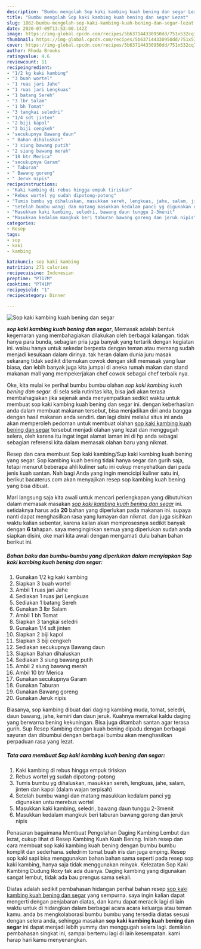 ```yaml
---
description: "Bumbu mengolah Sop kaki kambing kuah bening dan segar Lezat"
title: "Bumbu mengolah Sop kaki kambing kuah bening dan segar Lezat"
slug: 1862-bumbu-mengolah-sop-kaki-kambing-kuah-bening-dan-segar-lezat
date: 2020-07-09T13:53:00.142Z
image: https://img-global.cpcdn.com/recipes/5b637144330950dd/751x532cq70/sop-kaki-kambing-kuah-bening-dan-segar-foto-resep-utama.jpg
thumbnail: https://img-global.cpcdn.com/recipes/5b637144330950dd/751x532cq70/sop-kaki-kambing-kuah-bening-dan-segar-foto-resep-utama.jpg
cover: https://img-global.cpcdn.com/recipes/5b637144330950dd/751x532cq70/sop-kaki-kambing-kuah-bening-dan-segar-foto-resep-utama.jpg
author: Rhoda Brooks
ratingvalue: 4.6
reviewcount: 11
recipeingredient:
- "1/2 kg kaki kambing"
- "3 buah wortel"
- "1 ruas jari Jahe"
- "1 ruas jari Lengkuas"
- "1 batang Sereh"
- "3 lbr Salam"
- "1 bh Tomat"
- "3 tangkai seledri"
- "1/4 sdt jinten"
- "2 biji kapol"
- "3 biji cengkeh"
- "secukupnya Bawang daun"
- " Bahan dihaluskan"
- "3 siung bawang putih"
- "2 siung bawang merah"
- "10 btr Merica"
- "secukupnya Garam"
- " Taburan"
- " Bawang goreng"
- " Jeruk nipis"
recipeinstructions:
- "Kaki kambing di rebus hingga empuk tiriskan"
- "Rebus wortel yg sudah dipotong-potong"
- "Tumis bumbu yg dihaluskan, masukkan sereh, lengkuas, jahe, salam, jinten dan kapol (dalam wajan terpisah)"
- "Setelah bumbu wangi dan matang masukkan kedalam panci yg digunakan untu merebus wortel"
- "Masukkan kaki kambing, seledri, bawang daun tunggu 2-3menit"
- "Masukkan kedalam mangkuk beri taburan bawang goreng dan jeruk nipis"
categories:
- Resep
tags:
- sop
- kaki
- kambing

katakunci: sop kaki kambing 
nutrition: 271 calories
recipecuisine: Indonesian
preptime: "PT17M"
cooktime: "PT41M"
recipeyield: "1"
recipecategory: Dinner

---
```



![Sop kaki kambing kuah bening dan segar](https://img-global.cpcdn.com/recipes/5b637144330950dd/751x532cq70/sop-kaki-kambing-kuah-bening-dan-segar-foto-resep-utama.jpg)

<b><i>sop kaki kambing kuah bening dan segar</i></b>, Memasak adalah bentuk kegemaran yang membahagiakan dilakukan oleh berbagai kalangan. tidak hanya para bunda, sebagian pria juga banyak yang tertarik dengan kegiatan ini. walau hanya untuk sekedar berpesta dengan teman atau memang sudah menjadi kesukaan dalam dirinya. tak heran dalam dunia juru masak sekarang tidak sedikit ditemukan cowok dengan skill memasak yang luar biasa, dan lebih banyak juga kita jumpai di aneka rumah makan dan stand makanan mall yang mempekerjakan chef cowok sebagai chef terbaik nya.

Oke, kita mulai ke perihal bumbu bumbu olahan <i>sop kaki kambing kuah bening dan segar</i>. di sela sela rutinitas kita, bisa jadi akan terasa membahagiakan jika sejenak anda menyempatkan sedikit waktu untuk membuat sop kaki kambing kuah bening dan segar ini. dengan keberhasilan anda dalam membuat makanan tersebut, bisa menjadikan diri anda bangga dengan hasil makanan anda sendiri. dan lagi disini melalui situs ini anda akan memperoleh pedoman untuk membuat olahan <u>sop kaki kambing kuah bening dan segar</u> tersebut menjadi olahan yang lezat dan menggugah selera, oleh karena itu ingat ingat alamat laman ini di hp anda sebagai sebagian referensi kita dalam memasak olahan baru yang nikmat.

Resep dan cara membuat Sop kaki kambing/Sup kaki kambing kuah bening yang segar. Sop kambing kuah bening tidak hanya segar dan gurih saja, tetapi menurut beberapa ahli kuliner satu ini cukup menyehatkan dari pada jenis kuah santan. Nah bagi Anda yang ingin mencicipi kuliner satu ini, berikut bacaterus.com akan menyajikan resep sop kambing kuah bening yang bisa dibuat.


Mari langsung saja kita awali untuk mencari perlengkapan yang dibutuhkan dalam memasak masakan <u><i>sop kaki kambing kuah bening dan segar</i></u> ini. setidaknya harus ada <b>20</b> bahan yang diperlukan pada makanan ini. supaya nanti dapat menghasilkan rasa yang lumayan dan nikmat. dan juga sisihkan waktu kalian sebentar, karena kalian akan memprosesnya sedikit banyak dengan <b>6</b> tahapan. saya menginginkan semua yang diperlukan sudah anda siapkan disini, oke mari kita awali dengan mengamati dulu bahan bahan berikut ini.

<!--inarticleads1-->

##### Bahan baku dan bumbu-bumbu yang diperlukan dalam menyiapkan Sop kaki kambing kuah bening dan segar:

1. Gunakan 1/2 kg kaki kambing
1. Siapkan 3 buah wortel
1. Ambil 1 ruas jari Jahe
1. Sediakan 1 ruas jari Lengkuas
1. Sediakan 1 batang Sereh
1. Gunakan 3 lbr Salam
1. Ambil 1 bh Tomat
1. Siapkan 3 tangkai seledri
1. Gunakan 1/4 sdt jinten
1. Siapkan 2 biji kapol
1. Siapkan 3 biji cengkeh
1. Sediakan secukupnya Bawang daun
1. Siapkan  Bahan dihaluskan
1. Sediakan 3 siung bawang putih
1. Ambil 2 siung bawang merah
1. Ambil 10 btr Merica
1. Gunakan secukupnya Garam
1. Gunakan  Taburan
1. Gunakan  Bawang goreng
1. Gunakan  Jeruk nipis


Biasanya, sop kambing dibuat dari daging kambing muda, tomat, seledri, daun bawang, jahe, kemiri dan daun jeruk. Kuahnya memakai kaldu daging yang berwarna bening kekuningan. Bisa juga ditambah santan agar terasa gurih. Sup Resep Kambing dengan kuah bening dipadu dengan berbagai sayuran dan dibumbui dengan berbagai bumbu akan menghasilkan perpaduan rasa yang lezat. 

<!--inarticleads2-->

##### Tata cara membuat Sop kaki kambing kuah bening dan segar:

1. Kaki kambing di rebus hingga empuk tiriskan
1. Rebus wortel yg sudah dipotong-potong
1. Tumis bumbu yg dihaluskan, masukkan sereh, lengkuas, jahe, salam, jinten dan kapol (dalam wajan terpisah)
1. Setelah bumbu wangi dan matang masukkan kedalam panci yg digunakan untu merebus wortel
1. Masukkan kaki kambing, seledri, bawang daun tunggu 2-3menit
1. Masukkan kedalam mangkuk beri taburan bawang goreng dan jeruk nipis


Penasaran bagaimana Membuat Pengolahan Daging Kambing Lembut dan lezat, cukup lihat di Resep Kambing Kuah Kuah Bening. Inilah resep dan cara membuat sop kaki kambing kuah bening dengan bumbu bumbu komplit dan sederhana. seledrim tomat buah iris dan juga emping. Resep sop kaki sapi bisa menggunakan bahan bahan sama seperti pada resep sop kaki kambing, hanya saja tidak menggunakan minyak. Kelezatan Sop Kaki Kambing Dudung Roxy tak ada duanya. Daging kambing yang digunakan sangat lembut, tidak ada bau prengus sama sekali. 

Diatas adalah sedikit pembahasan hidangan perihal bahan resep <u>sop kaki kambing kuah bening dan segar</u> yang sempurna. saya ingin kalian dapat mengerti dengan penjabaran diatas, dan kamu dapat meracik lagi di lain waktu untuk di hidangkan dalam berbagai acara acara keluarga atau teman kamu. anda bs mengkolaborasi bumbu bumbu yang tersedia diatas sesuai dengan selera anda, sehingga masakan <b>sop kaki kambing kuah bening dan segar</b> ini dapat menjadi lebih yummy dan menggugah selera lagi. demikian pembahasan singkat ini, sampai bertemu lagi di lain kesempatan. kami harap hari kamu menyenangkan.
